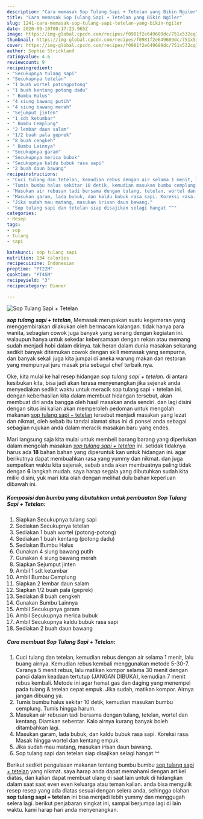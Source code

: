```yaml
---
description: "Cara memasak Sop Tulang Sapi + Tetelan yang Bikin Ngiler"
title: "Cara memasak Sop Tulang Sapi + Tetelan yang Bikin Ngiler"
slug: 1241-cara-memasak-sop-tulang-sapi-tetelan-yang-bikin-ngiler
date: 2020-09-10T00:17:23.965Z
image: https://img-global.cpcdn.com/recipes/f0981f2e649689dc/751x532cq70/sop-tulang-sapi-tetelan-foto-resep-utama.jpg
thumbnail: https://img-global.cpcdn.com/recipes/f0981f2e649689dc/751x532cq70/sop-tulang-sapi-tetelan-foto-resep-utama.jpg
cover: https://img-global.cpcdn.com/recipes/f0981f2e649689dc/751x532cq70/sop-tulang-sapi-tetelan-foto-resep-utama.jpg
author: Sophie Strickland
ratingvalue: 4.6
reviewcount: 9
recipeingredient:
- "Secukupnya tulang sapi"
- "Secukupnya tetelan"
- "1 buah wortel potongpotong"
- "1 buah kentang potong dadu"
- " Bumbu Halus"
- "4 siung bawang putih"
- "4 siung bawang merah"
- "Sejumput jinten"
- "1 sdt ketumbar"
- " Bumbu Cemplung"
- "2 lembar daun salam"
- "1/2 buah pala geprek"
- "8 buah cengkeh"
- " Bumbu Lainnya"
- "Secukupnya garam"
- "Secukupnya merica bubuk"
- "Secukupnya kaldu bubuk rasa sapi"
- "2 buah daun bawang"
recipeinstructions:
- "Cuci tulang dan tetelan, kemudian rebus dengan air selama 1 menit, lalu buang airnya. Kemudian rebus kembali menggunakan metode 5-30-7. Caranya 5 menit rebus, lalu matikan kompor selama 30 menit dengan panci dalam keadaan tertutup (JANGAN DIBUKA), kemudian 7 menit rebus kembali. Metode ini agar hemat gas dan daging yang menempel pada tulang &amp; tetelan cepat empuk. Jika sudah, matikan kompor. Airnya jangan dibuang ya."
- "Tumis bumbu halus sekitar 10 detik, kemudian masukan bumbu cemplung. Tumis hingga harum."
- "Masukan air rebusan tadi bersama dengan tulang, tetelan, wortel dan kentang. Diamkan sebentar. Kalo airnya kurang banyak boleh ditambahkan lagi."
- "Masukan garam, lada bubuk, dan kaldu bubuk rasa sapi. Koreksi rasa. Masak hingga wortel dan kentang empuk."
- "Jika sudah mau matang, masukan irisan daun bawang."
- "Sop tulang sapi dan tetelan siap disajikan selagi hangat ^^"
categories:
- Resep
tags:
- sop
- tulang
- sapi

katakunci: sop tulang sapi 
nutrition: 134 calories
recipecuisine: Indonesian
preptime: "PT22M"
cooktime: "PT45M"
recipeyield: "3"
recipecategory: Dinner

---
```



![Sop Tulang Sapi + Tetelan](https://img-global.cpcdn.com/recipes/f0981f2e649689dc/751x532cq70/sop-tulang-sapi-tetelan-foto-resep-utama.jpg)

<b><i>sop tulang sapi + tetelan</i></b>, Memasak merupakan suatu kegemaran yang menggembirakan dilakukan oleh bermacam kalangan. tidak hanya para wanita, sebagian cowok juga banyak yang senang dengan kegiatan ini. walaupun hanya untuk sekedar kebersamaan dengan rekan atau memang sudah menjadi hobi dalam dirinya. tak heran dalam dunia masakan sekarang sedikit banyak ditemukan cowok dengan skill memasak yang sempurna, dan banyak sekali juga kita jumpai di aneka warung makan dan restoran yang mempunyai juru masak pria sebagai chef terbaik nya.



Oke, kita mulai ke hal resep hidangan <i>sop tulang sapi + tetelan</i>. di antara kesibukan kita, bisa jadi akan terasa menyenangkan jika sejenak anda menyediakan sedikit waktu untuk meracik sop tulang sapi + tetelan ini. dengan keberhasilan kita dalam membuat hidangan tersebut, akan membuat diri anda bangga oleh hasil masakan anda sendiri. dan lagi disini dengan situs ini kalian akan memperoleh pedoman untuk mengolah makanan <u>sop tulang sapi + tetelan</u> tersebut menjadi masakan yang lezat dan nikmat, oleh sebab itu tandai alamat situs ini di ponsel anda sebagai sebagian rujukan anda dalam meracik masakan baru yang endes.


Mari langsung saja kita mulai untuk membeli barang barang yang diperlukan dalam mengolah masakan <u><i>sop tulang sapi + tetelan</i></u> ini. setidak tidaknya harus ada <b>18</b> bahan bahan yang diperuntuk kan untuk hidangan ini. agar berikutnya dapat membuahkan rasa yang yummy dan nikmat. dan juga sempatkan waktu kita sejenak, sebab anda akan membuatnya paling tidak dengan <b>6</b> langkah mudah. saya harap segala yang dibutuhkan sudah kita miliki disini, yuk mari kita olah dengan melihat dulu bahan keperluan dibawah ini.

<!--inarticleads1-->

##### Komposisi dan bumbu yang dibutuhkan untuk pembuatan Sop Tulang Sapi + Tetelan:

1. Siapkan Secukupnya tulang sapi
1. Sediakan Secukupnya tetelan
1. Sediakan 1 buah wortel (potong-potong)
1. Sediakan 1 buah kentang (potong dadu)
1. Sediakan  Bumbu Halus
1. Gunakan 4 siung bawang putih
1. Gunakan 4 siung bawang merah
1. Siapkan Sejumput jinten
1. Ambil 1 sdt ketumbar
1. Ambil  Bumbu Cemplung
1. Siapkan 2 lembar daun salam
1. Siapkan 1/2 buah pala (geprek)
1. Sediakan 8 buah cengkeh
1. Gunakan  Bumbu Lainnya
1. Ambil Secukupnya garam
1. Ambil Secukupnya merica bubuk
1. Ambil Secukupnya kaldu bubuk rasa sapi
1. Sediakan 2 buah daun bawang




<!--inarticleads2-->

##### Cara membuat Sop Tulang Sapi + Tetelan:

1. Cuci tulang dan tetelan, kemudian rebus dengan air selama 1 menit, lalu buang airnya. Kemudian rebus kembali menggunakan metode 5-30-7. Caranya 5 menit rebus, lalu matikan kompor selama 30 menit dengan panci dalam keadaan tertutup (JANGAN DIBUKA), kemudian 7 menit rebus kembali. Metode ini agar hemat gas dan daging yang menempel pada tulang &amp; tetelan cepat empuk. Jika sudah, matikan kompor. Airnya jangan dibuang ya.
1. Tumis bumbu halus sekitar 10 detik, kemudian masukan bumbu cemplung. Tumis hingga harum.
1. Masukan air rebusan tadi bersama dengan tulang, tetelan, wortel dan kentang. Diamkan sebentar. Kalo airnya kurang banyak boleh ditambahkan lagi.
1. Masukan garam, lada bubuk, dan kaldu bubuk rasa sapi. Koreksi rasa. Masak hingga wortel dan kentang empuk.
1. Jika sudah mau matang, masukan irisan daun bawang.
1. Sop tulang sapi dan tetelan siap disajikan selagi hangat ^^




Berikut sedikit pengulasan makanan tentang bumbu bumbu <u>sop tulang sapi + tetelan</u> yang nikmat. saya harap anda dapat memahami dengan artikel diatas, dan kalian dapat membuat ulang di saat lain untuk di hidangkan dalam saat saat even even keluarga atau teman kalian. anda bisa mengulik resep resep yang ada diatas sesuai dengan selera anda, sehingga olahan <b>sop tulang sapi + tetelan</b> ini bisa menjadi lebih yummy dan menggugah selera lagi. berikut penjabaran singkat ini, sampai berjumpa lagi di lain waktu. kami harap hari anda menyenangkan.
